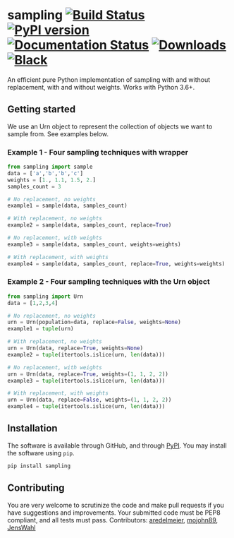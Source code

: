 # sampling [![Build Status](https://travis-ci.com/tommyod/sampling.svg?branch=master)](https://travis-ci.com/tommyod/sampling) [![PyPI version](https://badge.fury.io/py/sampling.svg)](https://pypi.org/project/sampling/) [![Documentation Status](https://readthedocs.org/projects/sampling/badge/?version=latest)](https://sampling.readthedocs.io/en/latest/?badge=latest) [![Downloads](https://pepy.tech/badge/sampling)](https://pepy.tech/project/sampling) [![Black](https://img.shields.io/badge/code%20style-black-000000.svg)](https://github.com/ambv/black)

An efficient pure Python implementation of sampling with and without replacement, with and without weights. Works with Python 3.6+.

## Getting started
We use an Urn object to represent the collection of objects we want to sample from. See examples below.

### Example 1 - Four sampling techniques with wrapper
```python
from sampling import sample
data = ['a','b','b','c']
weights = [1., 1.1, 1.5, 2.]
samples_count = 3

# No replacement, no weights
example1 = sample(data, samples_count)

# With replacement, no weights
example2 = sample(data, samples_count, replace=True)

# No replacement, with weights
example3 = sample(data, samples_count, weights=weights)

# With replacement, with weights
example4 = sample(data, samples_count, replace=True, weights=weights)
```

### Example 2 - Four sampling techniques with the Urn object
```python
from sampling import Urn
data = [1,2,3,4]

# No replacement, no weights
urn = Urn(population=data, replace=False, weights=None)
example1 = tuple(urn)

# With replacement, no weights
urn = Urn(data, replace=True, weights=None)
example2 = tuple(itertools.islice(urn, len(data)))   

# No replacement, with weights
urn = Urn(data, replace=True, weights=(1, 1, 2, 2))
example3 = tuple(itertools.islice(urn, len(data)))

# With replacement, with weights
urn = Urn(data, replace=False, weights=(1, 1, 2, 2))
example4 = tuple(itertools.islice(urn, len(data)))
```

## Installation

The software is available through GitHub, and through [PyPI](https://pypi.org/project/sampling/).
You may install the software using `pip`.

```bash
pip install sampling
```

## Contributing

You are very welcome to scrutinize the code and make pull requests if you have suggestions and improvements.
Your submitted code must be PEP8 compliant, and all tests must pass.
Contributors: [aredelmeier](https://github.com/aredelmeier), [mojohn89](https://github.com/mojohn89), [JensWahl](https://github.com/JensWahl)
